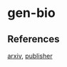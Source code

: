 # gen-bio

## References
  
  [arxiv](https://arxiv.org/pdf/1712.06527.pdf), [publisher](https://www.nature.com/articles/s41592-018-0138-4)
